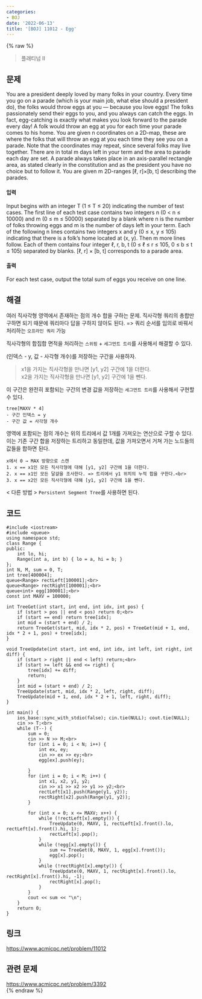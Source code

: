 ```yaml
---
categories:
- BOJ
date: '2022-06-13'
title: '[BOJ] 11012 - Egg'
---
```


{% raw %}
> 플래티넘 II<br>

## 문제
You are a president deeply loved by many folks in your country. Every time you go on a parade (which is your main job, what else should a president do), the folks would throw eggs at you — because you love eggs! The folks passionately send their eggs to you, and you always can catch the eggs. In fact, egg-catching is exactly what makes you look forward to the parade every day! A folk would throw an egg at you for each time your parade comes to his home. You are given n coordinates on a 2D-map, these are where the folks that will throw an egg at you each time they see you on a parade. Note that the coordinates may repeat, since several folks may live together. There are in total m days left in your term and the area to parade each day are set. A parade always takes place in an axis-parallel rectangle area, as stated clearly in the constitution and as the president you have no choice but to follow it. You are given m 2D-ranges [ℓ, r]×[b, t] describing the parades.

#### 입력
Input begins with an integer T (1 ≤ T ≤ 20) indicating the number of test cases. The first line of each test case contains two integers n (0 < n ≤ 10000) and m (0 ≤ m ≤ 50000) separated by a blank where n is the number of folks throwing eggs and m is the number of days left in your term. Each of the following n lines contains two integers x and y (0 ≤ x, y ≤ 105) indicating that there is a folk’s home located at (x, y). Then m more lines follow. Each of them contains four integer ℓ, r, b, t (0 ≤ ℓ ≤ r ≤ 105, 0 ≤ b ≤ t ≤ 105) separated by blanks. [ℓ, r] × [b, t] corresponds to a parade area.

#### 출력
For each test case, output the total sum of eggs you receive on one line.

## 해결
여러 직사각형 영역에서 존재하는 점의 개수 합을 구하는 문제. 직사각형 쿼리의 총합만 구하면 되기 때문에 쿼리마다 답을 구하지 않아도 된다. => 쿼리 순서를 임의로 바꿔서 처리하는 `오프라인 쿼리` 가능<br>

직사각형의 합집합 면적을 처리하는 `스위핑` + `세그먼트 트리`를 사용해서 해결할 수 있다.

(인덱스 - y, 값 - 사각형 개수)를 저장하는 구간을 사용하자.
> x1을 가지는 직사각형을 만나면 [y1, y2] 구간에 1을 더한다.<br>
> x2을 가지는 직사각형을 만나면 [y1, y2] 구간에 1을 뺀다.<br>

이 구간은 완전히 포함되는 구간의 변경 값을 저장하는 `세그먼트 트리`를 사용해서 구현할 수 있다.
```
tree[MAXV * 4]
- 구간 인덱스 = y
- 구간 값 = 사각형 개수
```

영역에 포함되는 점의 개수는 위의 트리에서 값 1개를 가져오는 연산으로 구할 수 있다. 이는 기존 구간 합을 저장하는 트리하고 동일한데, 값을 가져오면서 거쳐 가는 노드들의 값들을 합하면 된다.

```
x에서 0 → MAX 방향으로 스캔
1. x == x1인 모든 직사각형에 대해 [y1, y2] 구간에 1을 더한다.
2. x == x1인 모든 달걀을 조사한다. => 트리에서 y1 위치의 누적 합을 구한다.<br>
3. x == x2인 모든 직사각형에 대해 [y1, y2] 구간에 1을 뺀다.
```

< 다른 방법 >
`Persistent Segment Tree`를 사용하면 된다.

## 코드
```
#include <iostream>
#include <queue>
using namespace std;
class Range {
public:
	int lo, hi;
	Range(int a, int b) { lo = a, hi = b; }
};
int N, M, sum = 0, T;
int tree[400004];
queue<Range> rectLeft[100001];<br>
queue<Range> rectRight[100001];<br>
queue<int> egg[100001];<br>
const int MAXV = 100000;

int TreeGet(int start, int end, int idx, int pos) {
	if (start > pos || end < pos) return 0;<br>
	if (start == end) return tree[idx];
	int mid = (start + end) / 2;
	return TreeGet(start, mid, idx * 2, pos) + TreeGet(mid + 1, end, idx * 2 + 1, pos) + tree[idx];
}

void TreeUpdate(int start, int end, int idx, int left, int right, int diff) {
	if (start > right || end < left) return;<br>
	if (start >= left && end <= right) {
		tree[idx] += diff;
		return;
	}
	int mid = (start + end) / 2;
	TreeUpdate(start, mid, idx * 2, left, right, diff);
	TreeUpdate(mid + 1, end, idx * 2 + 1, left, right, diff);
}

int main() {
	ios_base::sync_with_stdio(false); cin.tie(NULL); cout.tie(NULL);
	cin >> T;<br>
	while (T--) {
		sum = 0;
		cin >> N >> M;<br>
		for (int i = 0; i < N; i++) {
			int ex, ey;
			cin >> ex >> ey;<br>
			egg[ex].push(ey);

		}
		for (int i = 0; i < M; i++) {
			int x1, x2, y1, y2;
			cin >> x1 >> x2 >> y1 >> y2;<br>
			rectLeft[x1].push(Range(y1, y2));
			rectRight[x2].push(Range(y1, y2));
		}

		for (int x = 0; x <= MAXV; x++) {
			while (!rectLeft[x].empty()) {
				TreeUpdate(0, MAXV, 1, rectLeft[x].front().lo, rectLeft[x].front().hi, 1);
				rectLeft[x].pop();
			}
			while (!egg[x].empty()) {
				sum += TreeGet(0, MAXV, 1, egg[x].front());
				egg[x].pop();
			}
			while (!rectRight[x].empty()) {
				TreeUpdate(0, MAXV, 1, rectRight[x].front().lo, rectRight[x].front().hi, -1);
				rectRight[x].pop();
			}
		}
		cout << sum << "\n";
	}
	return 0;
}
```

## 링크
https://www.acmicpc.net/problem/11012<br>

## 관련 문제
https://www.acmicpc.net/problem/3392<br>
{% endraw %}